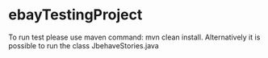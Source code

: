 # ebayTestingProject

To run test please use maven command: mvn clean install. Alternatively it is possible to run the class JbehaveStories.java
